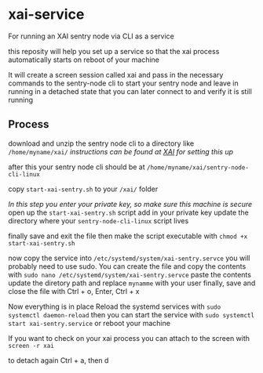 # xai-service

For running an XAI sentry node via CLI as a service

this reposity will help you set up a service so that the xai 
process automatically starts on reboot of your machine

It will create a screen session called xai and pass in the necessary commands
to the sentry-node cli to start your sentry node and leave in running 
in a detached state that you can later connect to and verify it is still running

## Process

download and unzip the  sentry node cli to a directory like `/home/myname/xai/`
*instructions can be found at 
[XAI](https://xai-foundation.gitbook.io/xai-network/xai-blockchain/sentry-node-purchase-and-setup/step-2-download-and-run-the-xai-sentry-node) for setting this up*

after this your sentry node cli should be at `/home/myname/xai/sentry-node-cli-linux`

copy `start-xai-sentry.sh` to your `/xai/` folder

*In this step you enter your private key, so make sure this machine is secure*
open up the `start-xai-sentry.sh` script
add in your private key
update the directory where your `sentry-node-cli-linux` script lives

finally save and exit the file then make the script executable with
`chmod +x start-xai-sentry.sh`

now copy the service into `/etc/systemd/system/xai-sentry.servce`
you will probably need to use sudo. You can create the file and copy the contents with
`sudo nano /etc/systemd/system/xai-sentry.servce`
paste the contents
update the diretory path and replace `mynamme` with your user
finally, save and close the file with Ctrl + o, Enter,  Ctrl + x

Now everything is in place
Reload the systemd services with
`sudo systemctl daemon-reload`
then you can start the service with
`sudo systemctl start xai-sentry.service`
or reboot your machine

If you want to check on your xai process you can attach to the screen with
`screen -r xai`

to detach again
Ctrl + a, then d
